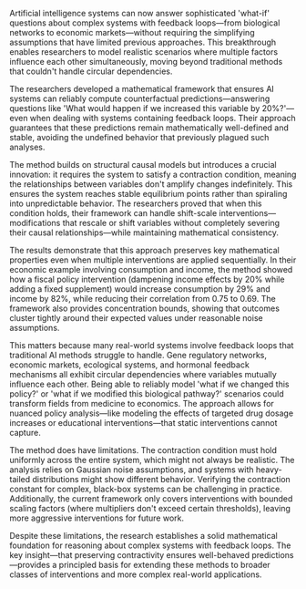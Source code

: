 Artificial intelligence systems can now answer sophisticated 'what-if' questions about complex systems with feedback loops—from biological networks to economic markets—without requiring the simplifying assumptions that have limited previous approaches. This breakthrough enables researchers to model realistic scenarios where multiple factors influence each other simultaneously, moving beyond traditional methods that couldn't handle circular dependencies.

The researchers developed a mathematical framework that ensures AI systems can reliably compute counterfactual predictions—answering questions like 'What would happen if we increased this variable by 20%?'—even when dealing with systems containing feedback loops. Their approach guarantees that these predictions remain mathematically well-defined and stable, avoiding the undefined behavior that previously plagued such analyses.

The method builds on structural causal models but introduces a crucial innovation: it requires the system to satisfy a contraction condition, meaning the relationships between variables don't amplify changes indefinitely. This ensures the system reaches stable equilibrium points rather than spiraling into unpredictable behavior. The researchers proved that when this condition holds, their framework can handle shift-scale interventions—modifications that rescale or shift variables without completely severing their causal relationships—while maintaining mathematical consistency.

The results demonstrate that this approach preserves key mathematical properties even when multiple interventions are applied sequentially. In their economic example involving consumption and income, the method showed how a fiscal policy intervention (dampening income effects by 20% while adding a fixed supplement) would increase consumption by 29% and income by 82%, while reducing their correlation from 0.75 to 0.69. The framework also provides concentration bounds, showing that outcomes cluster tightly around their expected values under reasonable noise assumptions.

This matters because many real-world systems involve feedback loops that traditional AI methods struggle to handle. Gene regulatory networks, economic markets, ecological systems, and hormonal feedback mechanisms all exhibit circular dependencies where variables mutually influence each other. Being able to reliably model 'what if we changed this policy?' or 'what if we modified this biological pathway?' scenarios could transform fields from medicine to economics. The approach allows for nuanced policy analysis—like modeling the effects of targeted drug dosage increases or educational interventions—that static interventions cannot capture.

The method does have limitations. The contraction condition must hold uniformly across the entire system, which might not always be realistic. The analysis relies on Gaussian noise assumptions, and systems with heavy-tailed distributions might show different behavior. Verifying the contraction constant for complex, black-box systems can be challenging in practice. Additionally, the current framework only covers interventions with bounded scaling factors (where multipliers don't exceed certain thresholds), leaving more aggressive interventions for future work.

Despite these limitations, the research establishes a solid mathematical foundation for reasoning about complex systems with feedback loops. The key insight—that preserving contractivity ensures well-behaved predictions—provides a principled basis for extending these methods to broader classes of interventions and more complex real-world applications.